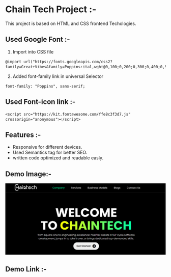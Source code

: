 # Chain Tech Project :-
This project is based on HTML and CSS frontend Techologies.

## Used Google Font :-
1) Import into CSS file
```
@import url("https://fonts.googleapis.com/css2?family=Great+Vibes&family=Poppins:ital,wght@0,100;0,200;0,300;0,400;0,500;0,600;0,700;0,800;0,900;1,100;1,200;1,300;1,400;1,500;1,600;1,700;1,800;1,900&family=Raleway:ital,wght@0,100..900;1,100..900&display=swap");
```
2) Added font-family link in universal Selector
```
font-family: "Poppins", sans-serif;
```
## Used Font-icon link :-
```
<script src="https://kit.fontawesome.com/ffe8c3f3d7.js" crossorigin="anonymous"></script>
```
## Features :-
- Responsive for different devices.
- Used Semantics tag for better SEO. 
- written code optimized and readable easly.

## Demo Image:-
![Demo](https://github.com/sanjaraiy/Chain_Tech_Project/blob/main/assets/chaintech.png)

## Demo Link :-
